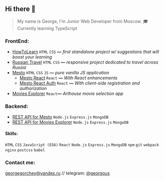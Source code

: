 
## Hi there 👋

> My name is George, I'm Junior Web Developer from Moscow. 
> 🎓 Currently learning TypeScript

### FrontEnd:
* [HowToLearn](https://github.com/GeoGeorgeous/how-to-learn) `HTML` `CSS` **—** *first standalone project w/ suggestions that will boost your learning*
* [Russian Travel](https://github.com/GeoGeorgeous/russian-travel) `HTML` `CSS` **—** *responsive project dedicated to travel across Russia*
* [Mesto](https://github.com/GeoGeorgeous/mesto) `HTML` `CSS` `JS` **—** *pure vanilla JS application*
	- [Mesto React](https://github.com/GeoGeorgeous/mesto-react) `React` **—** *With React enhancements*
	- [Mesto React Auth](https://github.com/GeoGeorgeous/react-mesto-auth) `React` **—** *With client-side registration and authorization*
* [Movies Explorer](https://github.com/GeoGeorgeous/movies-explorer-frontend) `React`**—** *Arthouse movie selection app*

### Backend:
* [REST API for Mesto](https://github.com/GeoGeorgeous/express-mesto) `Node.js` `Express.js` `MongoDB`
* [REST API for Movies Explorer](https://github.com/GeoGeorgeous/movies-explorer-api) `Node.js` `Express.js` `MongoDB`

#### Skills:
`HTML` `CSS`
`JavaScript (ES6)`
`React`
`Node.js` `Express.js` `MongoDB`
`npm` `git` `webpack` `nginx` `postcss` `babel`

### Contact me:
georgegorchev@yandex.ru  //  telegram: [@georgous](https://t.me/georgous)
